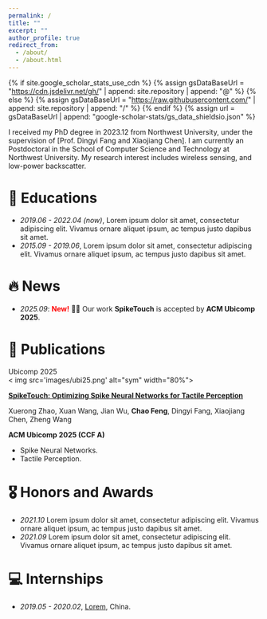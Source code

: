```yaml
---
permalink: /
title: ""
excerpt: ""
author_profile: true
redirect_from: 
  - /about/
  - /about.html
---
```


{% if site.google_scholar_stats_use_cdn %}
{% assign gsDataBaseUrl = "https://cdn.jsdelivr.net/gh/" | append: site.repository | append: "@" %}
{% else %}
{% assign gsDataBaseUrl = "https://raw.githubusercontent.com/" | append: site.repository | append: "/" %}
{% endif %}
{% assign url = gsDataBaseUrl | append: "google-scholar-stats/gs_data_shieldsio.json" %}

<span class='anchor' id='about-me'></span>

I received my PhD degree in 2023.12 from Northwest University, under the supervision of [Prof. Dingyi Fang and Xiaojiang Chen]. I am currently an Postdoctoral in the School of Computer Science and Technology at Northwest University. My research interest includes wireless sensing, and low-power backscatter.

# 📖 Educations
- *2019.06 - 2022.04 (now)*, Lorem ipsum dolor sit amet, consectetur adipiscing elit. Vivamus ornare aliquet ipsum, ac tempus justo dapibus sit amet. 
- *2015.09 - 2019.06*, Lorem ipsum dolor sit amet, consectetur adipiscing elit. Vivamus ornare aliquet ipsum, ac tempus justo dapibus sit amet. 

# 🔥 News
- *2025.09*: <span style="color:red;">  <b>New!</b> </span>🎉🎉 Our work **SpikeTouch** is accepted by **ACM Ubicomp 2025**.


# 📝 Publications 

<div class='paper-box'><div class='paper-box-image'><div><div class="badge">Ubicomp 2025</div>< img src='images/ubi25.png' alt="sym" width="80%"></div></div>
<div class='paper-box-text' markdown="1">

 [**SpikeTouch: Optimizing Spike Neural Networks for Tactile Perception**](https://xwkate.github.io/Papers/XX.pdf)
 
Xuerong Zhao, Xuan Wang, Jian Wu, **Chao Feng**, Dingyi Fang, Xiaojiang Chen, Zheng Wang

**ACM Ubicomp 2025 (CCF A)**

- Spike Neural Networks.
- Tactile Perception.
</div>
</div>



# 🎖 Honors and Awards
- *2021.10* Lorem ipsum dolor sit amet, consectetur adipiscing elit. Vivamus ornare aliquet ipsum, ac tempus justo dapibus sit amet. 
- *2021.09* Lorem ipsum dolor sit amet, consectetur adipiscing elit. Vivamus ornare aliquet ipsum, ac tempus justo dapibus sit amet. 


# 💻 Internships
- *2019.05 - 2020.02*, [Lorem](https://github.com/), China.
